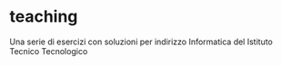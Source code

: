 # teaching
Una serie di esercizi con soluzioni per indirizzo Informatica del Istituto Tecnico Tecnologico 
